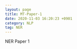 ```yaml
---
layout: page 
title: MT-Paper-1
date: 2020-11-03 16:20:23 +0901 
category: NLP
tag: NER
---
```


NER Paper 1